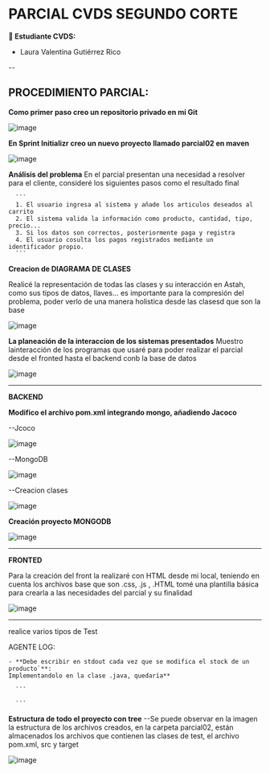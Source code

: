 # PARCIAL CVDS SEGUNDO CORTE

**👥 Estudiante CVDS:**
- Laura Valentina Gutiérrez Rico

--

## PROCEDIMIENTO PARCIAL:

**Como primer paso creo un repositorio privado en mi Git**

![image](https://github.com/user-attachments/assets/560c30af-93dc-4e3b-9d5b-3bc579ce8371)

**En Sprint Initializr creo un nuevo proyecto llamado parcial02 en maven**

![image](https://github.com/user-attachments/assets/13fa2a02-e758-402d-8d74-8bfe93b88b92)


**Análisis del problema**
  En el parcial presentan una necesidad a resolver para el cliente, consideré los siguientes pasos como el resultado final

      ```
      1. El usuario ingresa al sistema y añade los articulos deseados al carrito
      2. El sistema valida la información como producto, cantidad, tipo, precio...
      3. Si los datos son correctos, posteriormente paga y registra
      4. El usuario cosulta los pagos registrados mediante un identificador propio. 
      ```

    
**Creacion de DIAGRAMA DE CLASES**

Realicé la representación de todas las clases y su interacción en Astah, como sus tipos de datos, llaves... es importante para la compresión del problema, poder verlo de una manera holistica desde las clasesd que son la base

![image](https://github.com/user-attachments/assets/3761c907-2a24-4273-995e-a5a4b8384302)



**La planeación de la interaccion de los sistemas presentados**
Muestro lainteracción de los programas que usaré para poder realizar el parcial desde el fronted hasta el backend conb la base de datos

![image](https://github.com/user-attachments/assets/e5502bb2-5cc1-4a00-963d-17e05551eaf7)





--------------------------------------------------------------------------------------------------------------------------------------
**BACKEND**


**Modifico el archivo pom.xml integrando mongo, añadiendo Jacoco**

  --Jcoco


![image](https://github.com/user-attachments/assets/0978c850-a5c5-427e-8c48-ea53beb4fc76)


  --MongoDB

  
![image](https://github.com/user-attachments/assets/b8e5092e-53ac-411d-8aae-c1cd5c08ef28)



  --Creacion clases



![image](https://github.com/user-attachments/assets/590ffeaa-f493-456b-bd0e-752aecd87ca0)








**Creación proyecto MONGODB**

![image](https://github.com/user-attachments/assets/2512f93e-e504-43fd-a78a-cc8598931819)




--------------------------------------------------------------------------------------------------------------------------------------
**FRONTED**

Para la creación del front la realizaré con HTML desde mi local, teniendo en cuenta los archivos base que son .css, .js , .HTML tomé una plantilla básica para crearla a las necesidades del parcial y su finalidad


![image](https://github.com/user-attachments/assets/9e08e7e3-8fdf-4836-a721-b26de769b553)







**  **

   realice varios tipos de Test
  
  
  
  
  AGENTE LOG:
  
    - **Debe escribir en stdout cada vez que se modifica el stock de un producto`**:
    Implementandolo en la clase .java, quedaría**

      ```
      
      ```



**Estructura de todo el proyecto con tree**
--Se puede observar en la imagen la estructura de los archivos creados, en la carpeta parcial02, están almacenados los archivos que contienen las clases de test, el archivo pom.xml, src y target

![image](https://github.com/user-attachments/assets/bab77537-c998-4efa-abd5-5461c68af5f3)

